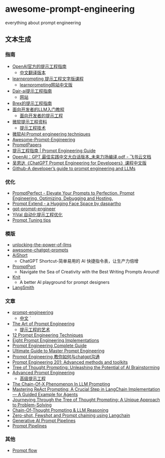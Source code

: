 # awesome-prompt-engineering
everything about prompt engineering

## 文本生成
### 指南
- [OpenAI官方的提示工程指南](https://platform.openai.com/docs/guides/prompt-engineering)
  - [中文翻译版本](https://baoyu.io/translations/openai/openai-prompt-engineering-guides)
- [learnprompting 提示工程文字版课程](https://github.com/trigaten/Learn_Prompting)
  - [learnprompting网站中文版](https://learnprompting.org/zh-Hans/docs/intro)
- [Dair-ai提示工程指南](https://github.com/dair-ai/Prompt-Engineering-Guide)
  - [网站](www.promptingguide.ai/)
- [Brex的提示工程指南](https://github.com/brexhq/prompt-engineering)
- [面向开发者的LLM入门教程](https://datawhalechina.github.io/prompt-engineering-for-developers/#/)
  - [面向开发者的提示工程](https://datawhalechina.github.io/prompt-engineering-for-developers/#/C1/readme)
- [微软提示工程资料](https://learn.microsoft.com/en-us/azure/ai-services/openai/concepts/prompt-engineering)
  - [提示工程技术](https://learn.microsoft.com/en-us/azure/ai-services/openai/concepts/advanced-prompt-engineering?pivots=programming-language-chat-completions)
- [微软AI:Prompt engineering techniques](https://microsoft.github.io/Workshop-Interact-with-OpenAI-models/labs/Prompt-engineering-techniques/)
- [Awesome-Prompt-Engineering](https://github.com/promptslab/Awesome-Prompt-Engineering)
- [PromptPapers](https://github.com/thunlp/PromptPapers)
- [提示工程指南 | Prompt Engineering Guide](https://www.promptingguide.ai/zh)
- [⁣⁣⁤‌‌‍OpenAI：GPT 最佳实践中文大白话版本\_未来力场编译.pdf - 飞书云文档](https://futureforce.feishu.cn/file/CMpdbLxAhon5K5x5C1OcciYwnOf)
- [吴恩达《ChatGPT Prompt Engineering for Developers》课程中文版](https://prompt-engineering.xiniushu.com/)
- [Github-A developer’s guide to prompt engineering and LLMs](https://github.blog/2023-07-17-prompt-engineering-guide-generative-ai-llms/)

### 优化
- [PromptPerfect - Elevate Your Prompts to Perfection. Prompt Engineering, Optimizing, Debugging and Hosting.](https://promptperfect.jinaai.cn/prompts)
- [Prompt Extend - a Hugging Face Space by daspartho](https://huggingface.co/spaces/daspartho/prompt-extend)
- [gpt-prompt-engineer](https://github.com/mshumer/gpt-prompt-engineer)
- [YiVal 自动化提示工程优化](https://github.com/YiVal/YiVal )
- [Prompt Tuning tips](https://text-generator.io/blog/prompt-tuning-tips)

### 模版
- [unlocking-the-power-of-llms](https://github.com/howl-anderson/unlocking-the-power-of-llms)
- [awesome-chatgpt-prompts](https://github.com/f/awesome-chatgpt-prompts)
- [AiShort](https://www.aishort.top/)
  - ChatGPT Shortcut-简单易用的 AI 快捷指令表，让生产力倍增
- [PromptPort](https://promptport.ai/)
  - Navigate the Sea of Creativity with the Best Writing Prompts Around!
- [Knit](https://promptknit.com/)
  - A better AI playground for prompt designers
- [LangSmith](https://smith.langchain.com/hub)
### 文章
- [prompt-engineering](https://lilianweng.github.io/posts/2023-03-15-prompt-engineering/)
  - [中文](https://tczjw7bsp1.feishu.cn/docx/WthRdSasboOVmFxm18ZcKabwnRd) `
- [The Art of Prompt Engineering](https://webcache.googleusercontent.com/search?q=cache:https://ai.plainenglish.io/the-art-of-prompt-engineering-0fe6910df1a6)
  - [提示工程的艺术](https://tczjw7bsp1.feishu.cn/docx/MYgad1ZbVoD6cfx7dfUc1Cfuncg)
- [12 Prompt Engineering Techniques](https://cobusgreyling.medium.com/12-prompt-engineering-techniques-644481c857aa)
- [Eight Prompt Engineering Implementations](https://cobusgreyling.medium.com/eight-prompt-engineering-implementations-fc361fdc87b)
- [Prompt Engineering Complete Guide](https://medium.com/@fareedkhandev/prompt-engineering-complete-guide-2968776f0431)
- [Ultimate Guide to Master Prompt Engineering](https://levelup.gitconnected.com/ultimate-guide-to-master-prompt-engineering-638fd06b9784)
- [Prompt Engineering 教你如何与chatgpt沟通](https://juejin.cn/post/7234447275861639205?searchId=202309051031431AE0B623F97063A72583#heading-16)
- [Prompt Engineering 201: Advanced methods and toolkits](https://amatriain.net/blog/prompt201)
- [Tree of Thought Prompting: Unleashing the Potential of AI Brainstorming](https://blog.searce.com/tree-of-thought-prompting-unleashing-the-potential-of-ai-brainstorming-9a77a7d640b7)
- [Advanced Prompt Engineering](https://webcache.googleusercontent.com/search?q=cache:https://towardsdatascience.com/advanced-prompt-engineering-f07f9e55fe01)
  - [高级提示工程](https://tczjw7bsp1.feishu.cn/docx/AawtdxedXouOnBxkDhlcqEaOnHf?from=from_copylink)
- [The Chain-Of-X Phenomenon In LLM Prompting](https://cobusgreyling.medium.com/the-chain-of-x-phenomenon-in-llm-prompting-efa7831d093d)
- [Mastering ReAct Prompting: A Crucial Step in LangChain Implementation — A Guided Example for Agents](https://blog.gopenai.com/mastering-react-prompting-a-crucial-step-in-langchain-implementation-a-guided-example-for-agents-efdf1b756105)
- [Journeying Through the Tree of Thought Prompting: A Unique Approach to Problem-Solving](https://medium.com/@HalderNilimesh/journeying-through-the-tree-of-thought-prompting-a-unique-approach-to-problem-solving-d8dd00f848bc)
- [Chain-Of-Thought Prompting & LLM Reasoning](https://cobusgreyling.medium.com/chain-of-thought-prompting-llm-reasoning-147a6cdb312b)
- [Zero-shot, Fewshot and Prompt chaining using Langchain](https://blog.gopenai.com/zeroshot-fewshot-and-prompt-chaining-using-langchain-4259d700d67f)
- [Generative AI Prompt Pipelines](https://cobusgreyling.medium.com/generative-ai-prompt-pipelines-de82d803ffc2)
- [Prompt Pipelines](https://cobusgreyling.medium.com/prompt-pipelines-de48e25de224)
### 其他
- [Prompt flow](https://microsoft.github.io/promptflow/)

